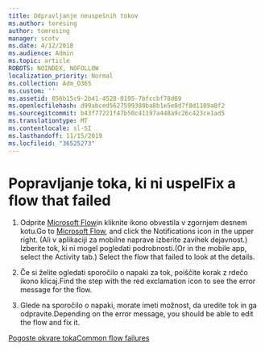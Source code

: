 ```yaml
---
title: Odpravljanje neuspešnih tokov
ms.author: toresing
author: tomresing
manager: scotv
ms.date: 4/12/2018
ms.audience: Admin
ms.topic: article
ROBOTS: NOINDEX, NOFOLLOW
localization_priority: Normal
ms.collection: Adm_O365
ms.custom: ''
ms.assetid: 856b15c9-2b41-4528-8195-7bfccbf78d69
ms.openlocfilehash: d99abced5627599380ba8b1e5e8d7f8d1109a8f2
ms.sourcegitcommit: b43f77221f47b50c41197a448a9c26c423ce1ad5
ms.translationtype: MT
ms.contentlocale: sl-SI
ms.lasthandoff: 11/15/2019
ms.locfileid: "36525273"
---
```

# <a name="fix-a-flow-that-failed"></a><span data-ttu-id="3fc45-102">Popravljanje toka, ki ni uspel</span><span class="sxs-lookup"><span data-stu-id="3fc45-102">Fix a flow that failed</span></span>

1. <span data-ttu-id="3fc45-103">Odprite [Microsoft Flow](https://flow.microsoft.com/)in kliknite ikono obvestila v zgornjem desnem kotu.</span><span class="sxs-lookup"><span data-stu-id="3fc45-103">Go to [Microsoft Flow](https://flow.microsoft.com/), and click the Notifications icon in the upper right.</span></span> <span data-ttu-id="3fc45-104">(Ali v aplikaciji za mobilne naprave izberite zavihek dejavnost.) Izberite tok, ki ni mogel pogledati podrobnosti.</span><span class="sxs-lookup"><span data-stu-id="3fc45-104">(Or in the mobile app, select the Activity tab.) Select the flow that failed to look at the details.</span></span>
    
2. <span data-ttu-id="3fc45-105">Če si želite ogledati sporočilo o napaki za tok, poiščite korak z rdečo ikono klicaj.</span><span class="sxs-lookup"><span data-stu-id="3fc45-105">Find the step with the red exclamation icon to see the error message for the flow.</span></span>
    
3. <span data-ttu-id="3fc45-106">Glede na sporočilo o napaki, morate imeti možnost, da uredite tok in ga odpravite.</span><span class="sxs-lookup"><span data-stu-id="3fc45-106">Depending on the error message, you should be able to edit the flow and fix it.</span></span> 
    
[<span data-ttu-id="3fc45-107">Pogoste okvare toka</span><span class="sxs-lookup"><span data-stu-id="3fc45-107">Common flow failures</span></span>](https://go.microsoft.com/fwlink/?linkid=872110)
  

